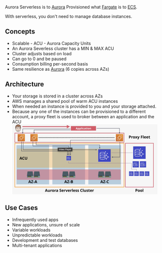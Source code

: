 Aurora Serverless is to [Aurora](Aurora.md) Provisioned what [Fargate](../ECS/Cluster%20Mode.md#Fargate%20mode) is to [ECS](../ECS/ECS.md).

With serverless, you don't need to manage database instances.

## Concepts
- Scalable - ACU - Aurora Capacity Units
- An Aurora Severless cluster has a MIN & MAX ACU
- Cluster adjusts based on load
- Can go to 0 and be paused
- Consumption billing per-second basis
- Same resilience as [Aurora](Aurora.md) (6 copies across AZs)

## Architecture
- Your storage is stored in a cluster across AZs
- AWS manages a shared pool of warm ACU instances
- When needed an instance is provided to you and your storage attached.
- Because any one of the instances can be provisioned to a different account, a proxy fleet is used to broker between an application and the ACU
![Pasted image 20250403204603.png](_atts/Pasted%20image%2020250403204603.png)

## Use Cases
- Infrequently used apps
- New applications, unsure of scale
- Variable workloads
- Unpredictable workloads
- Development and test databases
- Multi-tenant applications



